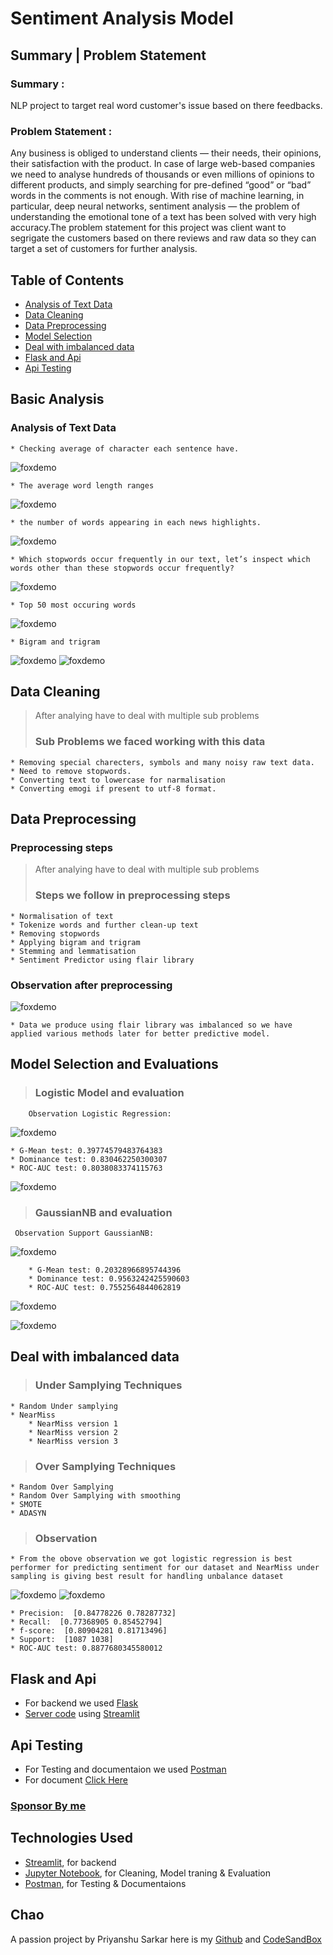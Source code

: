# Sentiment Analysis Model

## Summary | Problem Statement

### Summary :
NLP project to target real word customer's issue based on there feedbacks.

### Problem Statement :
Any business is obliged to understand clients — their needs, their opinions, their satisfaction with the product. In case of large web-based companies we need to analyse hundreds of thousands or even millions of opinions to different products, and simply searching for pre-defined “good” or “bad” words in the comments is not enough. With rise of machine learning, in particular, deep neural networks, sentiment analysis — the problem of understanding the emotional tone of a text has been solved with very high accuracy.The problem statement for this project was client want to segrigate the customers based on there reviews and raw data so they can target a set of customers for further analysis.

## Table of Contents
  - [Analysis of Text Data](#Analysis-of-Text-Data)
  - [Data Cleaning](#data-cleaning)
  - [Data Preprocessing](#data-preprocessing)
  - [Model Selection](#model-selection-and-evaluations)
  - [Deal with imbalanced data](#deal-with-imbalanced-data)
  - [Flask and Api](#flask-and-api)
  - [Api Testing](#api-testing)

## Basic Analysis
### Analysis of Text Data
 
>>
    * Checking average of character each sentence have.
![foxdemo](https://github.com/SarkarPriyanshu/Sentiment_Predict/blob/master/Graphs/img1.png?raw=true)
    
    * The average word length ranges
![foxdemo](https://github.com/SarkarPriyanshu/Sentiment_Predict/blob/master/Graphs/img2.png?raw=true)

    * the number of words appearing in each news highlights.
![foxdemo](https://github.com/SarkarPriyanshu/Sentiment_Predict/blob/master/Graphs/img3.png?raw=true)    
    
    * Which stopwords occur frequently in our text, let’s inspect which words other than these stopwords occur frequently?
![foxdemo](https://github.com/SarkarPriyanshu/Sentiment_Predict/blob/master/Graphs/img4.png?raw=true)
    
    * Top 50 most occuring words
![foxdemo](https://github.com/SarkarPriyanshu/Sentiment_Predict/blob/master/Graphs/img5.png?raw=true)
    
    * Bigram and trigram 
![foxdemo](https://github.com/SarkarPriyanshu/Sentiment_Predict/blob/master/Graphs/img6.png?raw=true)
![foxdemo](https://github.com/SarkarPriyanshu/Sentiment_Predict/blob/master/Graphs/img6.1.png?raw=true)


## Data Cleaning
>   After analying have to deal with multiple sub problems
> ### Sub Problems we faced working with this data
>>
    * Removing special charecters, symbols and many noisy raw text data.
    * Need to remove stopwords.
    * Converting text to lowercase for narmalisation 
    * Converting emogi if present to utf-8 format.
>

## Data Preprocessing
### Preprocessing steps

>   After analying have to deal with multiple sub problems
> ### Steps we follow in preprocessing steps
>>
    * Normalisation of text
    * Tokenize words and further clean-up text
    * Removing stopwords
    * Applying bigram and trigram
    * Stemming and lemmatisation
    * Sentiment Predictor using flair library

### Observation after preprocessing
>>
![foxdemo](https://github.com/SarkarPriyanshu/Sentiment_Predict/blob/master/Graphs/img7.png?raw=true)
    
    * Data we produce using flair library was imbalanced so we have applied various methods later for better predictive model.

## Model Selection and Evaluations
> ### Logistic Model and evaluation
>>
        Observation Logistic Regression:
![foxdemo](https://github.com/SarkarPriyanshu/Sentiment_Predict/blob/master/Graphs/img8.png?raw=true)
    
    * G-Mean test: 0.39774579483764383
    * Dominance test: 0.830462250300307
    * ROC-AUC test: 0.8038083374115763

![foxdemo](https://github.com/SarkarPriyanshu/Sentiment_Predict/blob/master/Graphs/img9.png?raw=true)
        
> ### GaussianNB and evaluation
>>
     Observation Support GaussianNB:
![foxdemo](https://github.com/SarkarPriyanshu/Sentiment_Predict/blob/master/Graphs/img10.png?raw=true)
     
        * G-Mean test: 0.20328966895744396
        * Dominance test: 0.9563242425590603
        * ROC-AUC test: 0.7552564844062819
            
![foxdemo](https://github.com/SarkarPriyanshu/Sentiment_Predict/blob/master/Graphs/img11.png?raw=true)

![foxdemo](https://github.com/SarkarPriyanshu/Sentiment_Predict/blob/master/Graphs/img12.png?raw=true)
  
## Deal with imbalanced data
> ### Under Samplying Techniques 
>>
    * Random Under samplying
    * NearMiss
        * NearMiss version 1
        * NearMiss version 2
        * NearMiss version 3

> ### Over Samplying Techniques
    * Random Over Samplying
    * Random Over Samplying with smoothing
    * SMOTE
    * ADASYN
    
> ### Observation
    * From the obove observation we got logistic regression is best performer for predicting sentiment for our dataset and NearMiss under sampling is giving best result for handling unbalance dataset
    
![foxdemo](https://github.com/SarkarPriyanshu/Sentiment_Predict/blob/master/Graphs/imglast.png?raw=true)
![foxdemo](https://github.com/SarkarPriyanshu/Sentiment_Predict/blob/master/Graphs/img13.png?raw=true)
    
    * Precision:  [0.84778226 0.78287732]
    * Recall:  [0.77368905 0.85452794]
    * f-score:  [0.80904281 0.81713496]
    * Support:  [1087 1038]
    * ROC-AUC test: 0.8877680345580012
    
## Flask and Api
>>
  * For backend we used [Flask](https://flask.palletsprojects.com/en/2.2.x/)
  * [Server code](https://github.com/SarkarPriyanshu/Sentiment_Predict/tree/master/Server) using [Streamlit](https://streamlit.io/)
    
## Api Testing
>>
  * For Testing and documentaion we used [Postman](https://www.postman.com/)
  * For document [Click Here](https://github.com/SarkarPriyanshu/CreditScore/blob/main/Credit%20score%20classification%20APIs.postman_collection.json)

### [Sponsor By me]([https://github.com/SarkarPriyanshu])

## Technologies Used

- [Streamlit](https://streamlit.io/), for backend
- [Jupyter Notebook](https://jupyter.org/), for Cleaning, Model traning & Evaluation
- [Postman](https://www.postman.com/), for Testing & Documentaions

## Chao

A passion project by Priyanshu Sarkar here is my [Github](https://github.com/SarkarPriyanshu) and  [CodeSandBox](https://codesandbox.io/u/SarkarPriyanshu)
